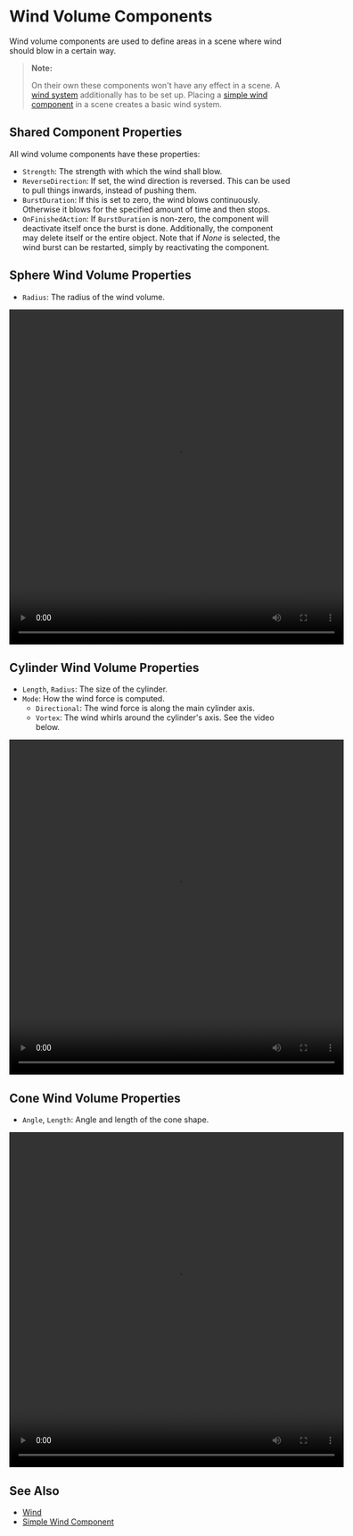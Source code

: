 # Wind Volume Components

Wind volume components are used to define areas in a scene where wind should blow in a certain way.

> **Note:**
>
> On their own these components won't have any effect in a scene. A [wind system](wind.md) additionally has to be set up. Placing a [simple wind component](simple-wind-component.md) in a scene creates a basic wind system.

## Shared Component Properties

All wind volume components have these properties:

* `Strength`: The strength with which the wind shall blow.
* `ReverseDirection`: If set, the wind direction is reversed. This can be used to pull things inwards, instead of pushing them.
* `BurstDuration`: If this is set to zero, the wind blows continuously. Otherwise it blows for the specified amount of time and then stops.
* `OnFinishedAction`: If `BurstDuration` is non-zero, the component will deactivate itself once the burst is done. Additionally, the component may delete itself or the entire object. Note that if *None* is selected, the wind burst can be restarted, simply by reactivating the component.

## Sphere Wind Volume Properties

* `Radius`: The radius of the wind volume.

<video src="media/wind-sphere.webm" width="600" height="600" autoplay loop></video>

## Cylinder Wind Volume Properties

* `Length`, `Radius`: The size of the cylinder.
* `Mode`: How the wind force is computed.
  * `Directional`: The wind force is along the main cylinder axis.
  * `Vortex`: The wind whirls around the cylinder's axis. See the video below.

<video src="media/wind-vortex.webm" width="600" height="600" autoplay loop></video>

## Cone Wind Volume Properties

* `Angle`, `Length`: Angle and length of the cone shape.

<video src="media/wind-cone.webm" width="600" height="600" autoplay loop></video>

## See Also

* [Wind](wind.md)
* [Simple Wind Component](simple-wind-component.md)
